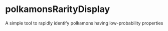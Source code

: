 # polkamonsRarityDisplay
A simple tool to rapidly identify polkamons having low-probability properties
